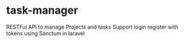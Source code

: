 # task-manager
RESTFul API to manage Projects and tasks Support login register with tokens using Sanctum in laravel
